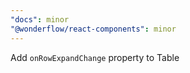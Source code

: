 ```yaml
---
"docs": minor
"@wonderflow/react-components": minor
---
```


Add `onRowExpandChange` property to Table
